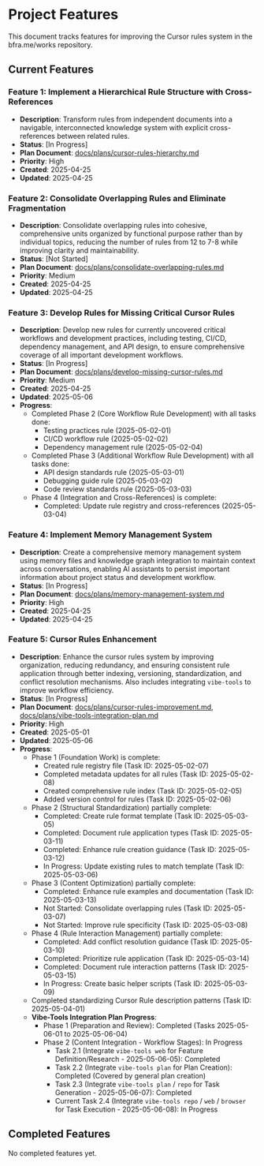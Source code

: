 # Project Features

This document tracks features for improving the Cursor rules system in the bfra.me/works repository.

## Current Features

### Feature 1: Implement a Hierarchical Rule Structure with Cross-References

- **Description**: Transform rules from independent documents into a navigable, interconnected knowledge system with explicit cross-references between related rules.
- **Status**: [In Progress]
- **Plan Document**: [docs/plans/cursor-rules-hierarchy.md](plans/cursor-rules-hierarchy.md)
- **Priority**: High
- **Created**: 2025-04-25
- **Updated**: 2025-04-25

### Feature 2: Consolidate Overlapping Rules and Eliminate Fragmentation

- **Description**: Consolidate overlapping rules into cohesive, comprehensive units organized by functional purpose rather than by individual topics, reducing the number of rules from 12 to 7-8 while improving clarity and maintainability.
- **Status**: [Not Started]
- **Plan Document**: [docs/plans/consolidate-overlapping-rules.md](plans/consolidate-overlapping-rules.md)
- **Priority**: Medium
- **Created**: 2025-04-25
- **Updated**: 2025-04-25

### Feature 3: Develop Rules for Missing Critical Cursor Rules

- **Description**: Develop new rules for currently uncovered critical workflows and development practices, including testing, CI/CD, dependency management, and API design, to ensure comprehensive coverage of all important development workflows.
- **Status**: [In Progress]
- **Plan Document**: [docs/plans/develop-missing-cursor-rules.md](plans/develop-missing-cursor-rules.md)
- **Priority**: Medium
- **Created**: 2025-04-25
- **Updated**: 2025-05-06
- **Progress**:
  - Completed Phase 2 (Core Workflow Rule Development) with all tasks done:
    - Testing practices rule (2025-05-02-01)
    - CI/CD workflow rule (2025-05-02-02)
    - Dependency management rule (2025-05-02-04)
  - Completed Phase 3 (Additional Workflow Rule Development) with all tasks done:
    - API design standards rule (2025-05-03-01)
    - Debugging guide rule (2025-05-03-02)
    - Code review standards rule (2025-05-03-03)
  - Phase 4 (Integration and Cross-References) is complete:
    - Completed: Update rule registry and cross-references (2025-05-03-04)

### Feature 4: Implement Memory Management System

- **Description**: Create a comprehensive memory management system using memory files and knowledge graph integration to maintain context across conversations, enabling AI assistants to persist important information about project status and development workflow.
- **Status**: [In Progress]
- **Plan Document**: [docs/plans/memory-management-system.md](plans/memory-management-system.md)
- **Priority**: High
- **Created**: 2025-04-25
- **Updated**: 2025-04-25

### Feature 5: Cursor Rules Enhancement

- **Description**: Enhance the cursor rules system by improving organization, reducing redundancy, and ensuring consistent rule application through better indexing, versioning, standardization, and conflict resolution mechanisms. Also includes integrating `vibe-tools` to improve workflow efficiency.
- **Status**: [In Progress]
- **Plan Document**: [docs/plans/cursor-rules-improvement.md](plans/cursor-rules-improvement.md), [docs/plans/vibe-tools-integration-plan.md](plans/vibe-tools-integration-plan.md)
- **Priority**: High
- **Created**: 2025-05-01
- **Updated**: 2025-05-06
- **Progress**:
  - Phase 1 (Foundation Work) is complete:
    - Created rule registry file (Task ID: 2025-05-02-07)
    - Completed metadata updates for all rules (Task ID: 2025-05-02-08)
    - Created comprehensive rule index (Task ID: 2025-05-02-05)
    - Added version control for rules (Task ID: 2025-05-02-06)
  - Phase 2 (Structural Standardization) partially complete:
    - Completed: Create rule format template (Task ID: 2025-05-03-05)
    - Completed: Document rule application types (Task ID: 2025-05-03-11)
    - Completed: Enhance rule creation guidance (Task ID: 2025-05-03-12)
    - In Progress: Update existing rules to match template (Task ID: 2025-05-03-06)
  - Phase 3 (Content Optimization) partially complete:
    - Completed: Enhance rule examples and documentation (Task ID: 2025-05-03-13)
    - Not Started: Consolidate overlapping rules (Task ID: 2025-05-03-07)
    - Not Started: Improve rule specificity (Task ID: 2025-05-03-08)
  - Phase 4 (Rule Interaction Management) partially complete:
    - Completed: Add conflict resolution guidance (Task ID: 2025-05-03-10)
    - Completed: Prioritize rule application (Task ID: 2025-05-03-14)
    - Completed: Document rule interaction patterns (Task ID: 2025-05-03-15)
    - In Progress: Create basic helper scripts (Task ID: 2025-05-03-09)
  - Completed standardizing Cursor Rule description patterns (Task ID: 2025-05-04-01)
  - **Vibe-Tools Integration Plan Progress**:
    - Phase 1 (Preparation and Review): Completed (Tasks 2025-05-06-01 to 2025-05-06-04)
    - Phase 2 (Content Integration - Workflow Stages): In Progress
      - Task 2.1 (Integrate `vibe-tools web` for Feature Definition/Research - 2025-05-06-05): Completed
      - Task 2.2 (Integrate `vibe-tools plan` for Plan Creation): Completed (Covered by general plan creation)
      - Task 2.3 (Integrate `vibe-tools plan` / `repo` for Task Generation - 2025-05-06-07): Completed
      - Current Task 2.4 (Integrate `vibe-tools repo` / `web` / `browser` for Task Execution - 2025-05-06-08): In Progress

## Completed Features

No completed features yet.
